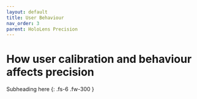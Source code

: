 ```yaml
---
layout: default
title: User Behaviour
nav_order: 3
parent: HoloLens Precision
---
```


# How user calibration and behaviour affects precision

Subheading here
{: .fs-6 .fw-300 }
